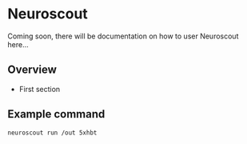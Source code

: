 # Neuroscout

Coming soon, there will be documentation on how to user Neuroscout here...

## Overview

* First section

## Example command

    neuroscout run /out 5xhbt
